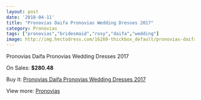 ```yaml
---
layout: post
date: '2018-04-11'
title: "Pronovias Daifa Pronovias Wedding Dresses 2017"
category: Pronovias
tags: ["pronovias","bridesmaid","rosy","daifa","wedding"]
image: http://img.hectodress.com/16260-thickbox_default/pronovias-daifa-pronovias-wedding-dresses-2013.jpg
---
```

Pronovias Daifa Pronovias Wedding Dresses 2017

On Sales: **$280.48**
<a href="https://www.hectodress.com/pronovias/7900-pronovias-daifa-pronovias-wedding-dresses-2013.html"><amp-img layout="responsive" width="600" height="600" src="//img.hectodress.com/16260-thickbox_default/pronovias-daifa-pronovias-wedding-dresses-2013.jpg" alt="Pronovias Daifa Pronovias Wedding Dresses 2017 0" /></a>
<a href="https://www.hectodress.com/pronovias/7900-pronovias-daifa-pronovias-wedding-dresses-2013.html"><amp-img layout="responsive" width="600" height="600" src="//img.hectodress.com/16263-thickbox_default/pronovias-daifa-pronovias-wedding-dresses-2013.jpg" alt="Pronovias Daifa Pronovias Wedding Dresses 2017 1" /></a>
<a href="https://www.hectodress.com/pronovias/7900-pronovias-daifa-pronovias-wedding-dresses-2013.html"><amp-img layout="responsive" width="600" height="600" src="//img.hectodress.com/16262-thickbox_default/pronovias-daifa-pronovias-wedding-dresses-2013.jpg" alt="Pronovias Daifa Pronovias Wedding Dresses 2017 2" /></a>
<a href="https://www.hectodress.com/pronovias/7900-pronovias-daifa-pronovias-wedding-dresses-2013.html"><amp-img layout="responsive" width="600" height="600" src="//img.hectodress.com/16261-thickbox_default/pronovias-daifa-pronovias-wedding-dresses-2013.jpg" alt="Pronovias Daifa Pronovias Wedding Dresses 2017 3" /></a>

Buy it: [Pronovias Daifa Pronovias Wedding Dresses 2017](https://www.hectodress.com/pronovias/7900-pronovias-daifa-pronovias-wedding-dresses-2013.html "Pronovias Daifa Pronovias Wedding Dresses 2017")

View more: [Pronovias](https://www.hectodress.com/139-pronovias "Pronovias")